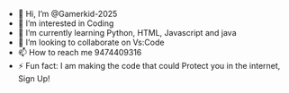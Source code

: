 - 👋 Hi, I’m @Gamerkid-2025
- 👀 I’m interested in Coding
- 🌱 I’m currently learning Python, HTML, Javascript and java
- 💞️ I’m looking to collaborate on Vs:Code
- 📫 How to reach me 9474409316
- ⚡ Fun fact: I am making the code that could Protect you in the internet, Sign Up!

<!---
Gamerkid-2025/Gamerkid-2025 is a ✨ special ✨ repository because its `README.md` (this file) appears on your GitHub profile.
You can click the Preview link to take a look at your changes.
--->

